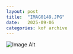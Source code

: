 ```yaml
---
layout:	post
title:	"IMAG0149.JPG"
date:	2025-09-06
categories:	kof archive
---
```


![Image Alt](https://k0f.github.io/assets/IMAG0149.JPG)
